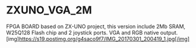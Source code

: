 # ZXUNO_VGA_2M
FPGA BOARD based on ZX-UNO project, this version include 2Mb SRAM, W25Q128 Flash chip and 2 joystick ports. VGA and RGB native output.
[img]https://s19.postimg.org/g4saco9f7/IMG_20170301_200419_1.jpg[/img]
